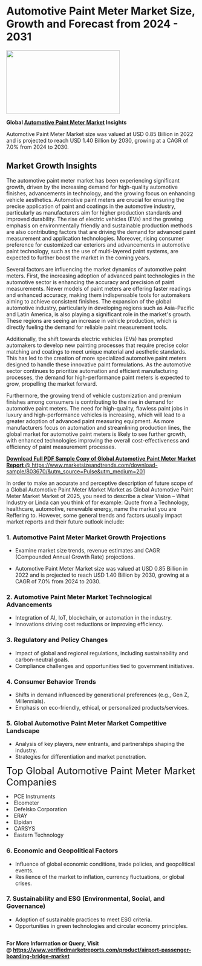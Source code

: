 <H1>Automotive Paint Meter Market Size, Growth and Forecast from 2024 - 2031</H1><img class="aligncenter size-medium wp-image-584254" src="https://thirdeyenews.in/wp-content/uploads/2024/09/Global-Market-Research-300x168.jpeg" alt="" width="300" height="168" /><p><strong>Global&nbsp;<a href="https://www.marketsizeandtrends.com/download-sample/803670/&amp;utm_source=Pulse&amp;utm_medium=201">Automotive Paint Meter Market</a> Insights</strong></p><p>Automotive Paint Meter Market size was valued at USD 0.85 Billion in 2022 and is projected to reach USD 1.40 Billion by 2030, growing at a CAGR of 7.0% from 2024 to 2030.</p><p><h2>Market Growth Insights</h2> <p>The automotive paint meter market has been experiencing significant growth, driven by the increasing demand for high-quality automotive finishes, advancements in technology, and the growing focus on enhancing vehicle aesthetics. Automotive paint meters are crucial for ensuring the precise application of paint and coatings in the automotive industry, particularly as manufacturers aim for higher production standards and improved durability. The rise of electric vehicles (EVs) and the growing emphasis on environmentally friendly and sustainable production methods are also contributing factors that are driving the demand for advanced paint measurement and application technologies. Moreover, rising consumer preference for customized car exteriors and advancements in automotive paint technology, such as the use of multi-layered paint systems, are expected to further boost the market in the coming years.</p> <p><a href="#"></a></p> <p>Several factors are influencing the market dynamics of automotive paint meters. First, the increasing adoption of advanced paint technologies in the automotive sector is enhancing the accuracy and precision of paint measurements. Newer models of paint meters are offering faster readings and enhanced accuracy, making them indispensable tools for automakers aiming to achieve consistent finishes. The expansion of the global automotive industry, particularly in developing regions such as Asia-Pacific and Latin America, is also playing a significant role in the market's growth. These regions are seeing an increase in vehicle production, which is directly fueling the demand for reliable paint measurement tools.</p> <p>Additionally, the shift towards electric vehicles (EVs) has prompted automakers to develop new painting processes that require precise color matching and coatings to meet unique material and aesthetic standards. This has led to the creation of more specialized automotive paint meters designed to handle these innovative paint formulations. As the automotive sector continues to prioritize automation and efficient manufacturing processes, the demand for high-performance paint meters is expected to grow, propelling the market forward.</p> <p>Furthermore, the growing trend of vehicle customization and premium finishes among consumers is contributing to the rise in demand for automotive paint meters. The need for high-quality, flawless paint jobs in luxury and high-performance vehicles is increasing, which will lead to a greater adoption of advanced paint measuring equipment. As more manufacturers focus on automation and streamlining production lines, the global market for automotive paint meters is likely to see further growth, with enhanced technologies improving the overall cost-effectiveness and efficiency of paint measurement processes.</p> <p><a href="#"></p><p><span class=""><strong>Download Full PDF Sample Copy of Global Automotive Paint Meter Market Report</strong> @ <a href="https://www.marketsizeandtrends.com/download-sample/803670/&amp;utm_source=Pulse&amp;utm_medium=201" target="_blank">https://www.marketsizeandtrends.com/download-sample/803670/&amp;utm_source=Pulse&amp;utm_medium=201</a></span></p><p>In order to make an accurate and perceptive description of future scope of a Global&nbsp;Automotive Paint Meter Market Market as Global&nbsp;Automotive Paint Meter Market Market of 2025, you need to describe a clear Vision &ndash; What Industry or Linda can you think of for example: Quote from a Technology, healthcare, automotive, renewable energy, name the market you are Reffering to. However, some general trends and factors usually impact market reports and their future outlook include:</p><h3>1.&nbsp;<strong>Automotive Paint Meter Market Growth Projections</strong></h3><ul><li>Examine market size trends, revenue estimates and CAGR (Compounded Annual Growth Rate) projections.</li><li><p>Automotive Paint Meter Market size was valued at USD 0.85 Billion in 2022 and is projected to reach USD 1.40 Billion by 2030, growing at a CAGR of 7.0% from 2024 to 2030.</p></li></ul><h3>2.&nbsp;<strong>Automotive Paint Meter Market Technological Advancements</strong></h3><ul><li>Integration of AI, IoT, blockchain, or automation in the industry.</li><li>Innovations driving cost reductions or improving efficiency.</li></ul><h3>3.&nbsp;<strong>Regulatory and Policy Changes</strong></h3><ul><li>Impact of global and regional regulations, including sustainability and carbon-neutral goals.</li><li>Compliance challenges and opportunities tied to government initiatives.</li></ul><h3>4.&nbsp;<strong>Consumer Behavior Trends</strong></h3><ul><li>Shifts in demand influenced by generational preferences (e.g., Gen Z, Millennials).</li><li>Emphasis on eco-friendly, ethical, or personalized products/services.</li></ul><h3>5.&nbsp;<strong>Global Automotive Paint Meter Market Competitive Landscape</strong></h3><ul><li>Analysis of key players, new entrants, and partnerships shaping the industry.</li><li>Strategies for differentiation and market penetration.</li></ul><p data-pm-slice="1 1 []"><span style="color: inherit; font-family: inherit; font-size: 25px;">Top Global Automotive Paint Meter Market Companies</span></p><div class="" data-test-id=""><p><li>PCE Instruments</li><li> Elcometer</li><li> Defelsko Corporation</li><li> ERAY</li><li> Elpidan</li><li> CARSYS</li><li> Eastern Technology</li></p></div><h3>6.&nbsp;<strong>Economic and Geopolitical Factors</strong></h3><ul><li>Influence of global economic conditions, trade policies, and geopolitical events.</li><li>Resilience of the market to inflation, currency fluctuations, or global crises.</li></ul><h3>7.&nbsp;<strong>Sustainability and ESG (Environmental, Social, and Governance)</strong></h3><ul><li>Adoption of sustainable practices to meet ESG criteria.</li><li>Opportunities in green technologies and circular economy principles.</li></ul><h2><strong style="font-size: 14px;">For More Information or Query, Visit @&nbsp;</strong><a style="background-color: #ffffff; font-size: 14px;" href="https://www.marketsizeandtrends.com/report/automotive-paint-meter-market/" target="_blank">https://www.verifiedmarketreports.com/product/airport-passenger-boarding-bridge-market</a></h2>